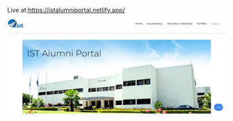 Live at:https://istalumniportal.netlify.app/
<img src="https://github.com/Haider056/Alumni-Portal-System/blob/master/public/images/ist1.jpeg"/>
